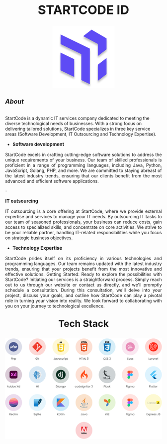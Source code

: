 <h1 align="center" style="font-size:40px;font-weight:bold;">
STARTCODE ID
</h1>

<p align="center">

  <img src="assets/scode.png" style="width:200px;height:200px;" alt="Sublime's custom image"/>
</p>

<h5 align="left" style="font-size:20px;font-weight:bold;">
About
</h5>

StartCode is a dynamic IT services company dedicated to meeting the diverse technological needs of businesses. With a strong focus on delivering tailored solutions, StartCode specializes in three key service areas (Software Development, IT Outsourcing and Technology Expertise).  

- <p align="left" style="font-size:15px;font-weight:bold;">Software development</p>
<p align="justify">StartCode excels in crafting cutting-edge software solutions to address the unique requirements of your business. Our team of skilled professionals is proficient in a range of programming languages, including Java, Python, JavaScript, Golang, PHP, and more. We are committed to staying abreast of the latest industry trends, ensuring that our clients benefit from the most advanced and efficient software applications.  
</p>
- <p align="left" style="font-size:15px;font-weight:bold;">IT outsourcing</p>
<p align="justify">IT outsourcing is a core offering at StartCode, where we provide external expertise and services to manage your IT needs. By outsourcing IT tasks to our team of seasoned professionals, your business can reduce costs, gain access to specialized skills, and concentrate on core activities. We strive to be your reliable partner, handling IT-related responsibilities while you focus on strategic business objectives.</p>

- <p align="left" style="font-size:15px;font-weight:bold;">Technology Expertise</p>
<p align="justify">StartCode prides itself on its proficiency in various technologies and programming languages. Our team remains updated with the latest industry trends, ensuring that your projects benefit from the most innovative and effective solutions.  Getting Started: Ready to explore the possibilities with StartCode? Initiating our services is a straightforward process. Simply reach out to us through our website or contact us directly, and we'll promptly schedule a consultation. During this consultation, we'll delve into your project, discuss your goals, and outline how StartCode can play a pivotal role in turning your vision into reality. We look forward to collaborating with you on your journey to technological excellence.</p>


<p align="center" style="font-size:30px;font-weight:bold;">Tech Stack</p>
<img src="assets/techstack.png">
